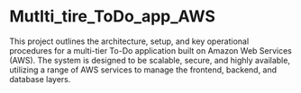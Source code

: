 # Mutlti_tire_ToDo_app_AWS
This project outlines the architecture, setup, and key operational procedures for a multi-tier To-Do application built on Amazon Web Services (AWS). The system is designed to be scalable, secure, and highly available, utilizing a range of AWS services to manage the frontend, backend, and database layers.
